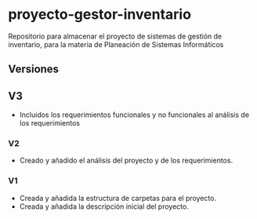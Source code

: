 # proyecto-gestor-inventario
Repositorio para almacenar el proyecto de sistemas de gestión de inventario, para la materia de Planeación de Sistemas Informáticos


## Versiones

## V3
- Incluidos los requerimientos funcionales y no funcionales al análisis de los requerimientos

### V2
- Creado y añadido el análisis del proyecto y de los requerimientos.

### V1
- Creada y añadida la estructura de carpetas para el proyecto.
- Creada y añadida la descripción inicial del proyecto.
